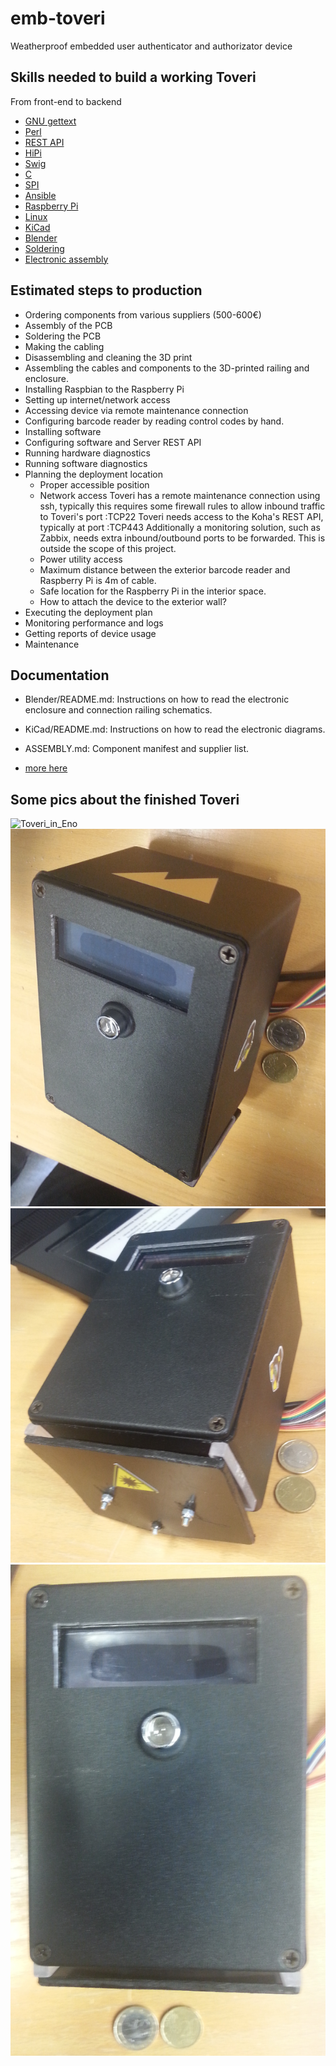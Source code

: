 # emb-toveri
Weatherproof embedded user authenticator and authorizator device

## Skills needed to build a working Toveri

From front-end to backend

- [GNU gettext](https://www.gnu.org/software/gettext/)
- [Perl](https://www.perl.org/)
- [REST API](http://www.restapitutorial.com/)
- [HiPi](http://raspberrypi.znix.com/hipidocs/)
- [Swig](http://www.swig.org/papers/Perl98/swigperl.htm)
- [C](http://www.cprogramming.com/)
- [SPI](https://en.wikipedia.org/wiki/Serial_Peripheral_Interface_Bus)
- [Ansible](http://docs.ansible.com/)
- [Raspberry Pi](https://www.raspberrypi.org/)
- [Linux](https://www.linuxfoundation.org/)
- [KiCad](http://kicad-pcb.org/)
- [Blender](https://www.blender.org/)
- [Soldering](https://www.youtube.com/watch?v=vIT4ra6Mo0s)
- [Electronic assembly](https://duckduckgo.com/?q=genuino+starter+kit&t=canonical&ia=products)

## Estimated steps to production

* Ordering components from various suppliers (500-600€)
* Assembly of the PCB
* Soldering the PCB
* Making the cabling
* Disassembling and cleaning the 3D print
* Assembling the cables and components to the 3D-printed railing and enclosure.
* Installing Raspbian to the Raspberry Pi
* Setting up internet/network access
* Accessing device via remote maintenance connection
* Configuring barcode reader by reading control codes by hand.
* Installing software
* Configuring software and Server REST API
* Running hardware diagnostics
* Running software diagnostics
* Planning the deployment location
  - Proper accessible position
  - Network access
    Toveri has a remote maintenance connection using ssh, typically this requires some firewall rules to allow inbound traffic to Toveri's port :TCP22
    Toveri needs access to the Koha's REST API, typically at port :TCP443
    Additionally a monitoring solution, such as Zabbix, needs extra inbound/outbound ports to be forwarded. This is outside the scope of this project.
  - Power utility access
  - Maximum distance between the exterior barcode reader and Raspberry Pi is 4m of cable.
  - Safe location for the Raspberry Pi in the interior space.
  - How to attach the device to the exterior wall?
* Executing the deployment plan
* Monitoring performance and logs
* Getting reports of device usage
* Maintenance

## Documentation

* Blender/README.md: Instructions on how to read the electronic enclosure and connection railing schematics.

* KiCad/README.md: Instructions on how to read the electronic diagrams.

* ASSEMBLY.md: Component manifest and supplier list.

* [more here](Documents/)




## Some pics about the finished Toveri

![Toveri_in_Eno](Pictures/Assembled/Eno.png)
![toveri_top](Pictures/Assembled/toveri_iso.png)
![toveri_bottom](Pictures/Assembled/toveri_iso2.png)
![toveri_front](Pictures/Assembled/toveri_front.png)

